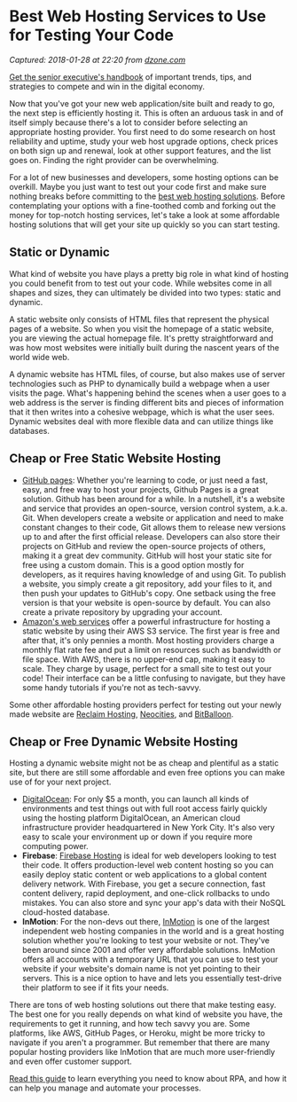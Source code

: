 # Best Web Hosting Services to Use for Testing Your Code

_Captured: 2018-01-28 at 22:20 from [dzone.com](https://dzone.com/articles/best-web-hosting-services-to-use-for-testing-your?edition=358100&utm_source=Daily%20Digest&utm_medium=email&utm_campaign=Daily%20Digest%202018-01-28)_

[Get the senior executive's handbook](https://dzone.com/go?i=266423&u=https%3A%2F%2Fwww.appian.com%2Fresources%2Fresource%2Fguide-digital-transformation%2F%3Futm_source%3Ddzone%26utm_medium%3Dcontextual-ads%26utm_campaign%3Ddigital-transformation%26utm_content%3Dtransformers-almanac) of important trends, tips, and strategies to compete and win in the digital economy.

Now that you've got your new web application/site built and ready to go, the next step is efficiently hosting it. This is often an arduous task in and of itself simply because there's a lot to consider before selecting an appropriate hosting provider. You first need to do some research on host reliability and uptime, study your web host upgrade options, check prices on both sign up and renewal, look at other support features, and the list goes on. Finding the right provider can be overwhelming.

For a lot of new businesses and developers, some hosting options can be overkill. Maybe you just want to test out your code first and make sure nothing breaks before committing to the [best web hosting solutions](https://hosting.review/best-web-hosting/). Before contemplating your options with a fine-toothed comb and forking out the money for top-notch hosting services, let's take a look at some affordable hosting solutions that will get your site up quickly so you can start testing.

## Static or Dynamic

What kind of website you have plays a pretty big role in what kind of hosting you could benefit from to test out your code. While websites come in all shapes and sizes, they can ultimately be divided into two types: static and dynamic.

A static website only consists of HTML files that represent the physical pages of a website. So when you visit the homepage of a static website, you are viewing the actual homepage file. It's pretty straightforward and was how most websites were initially built during the nascent years of the world wide web.

A dynamic website has HTML files, of course, but also makes use of server technologies such as PHP to dynamically build a webpage when a user visits the page. What's happening behind the scenes when a user goes to a web address is the server is finding different bits and pieces of information that it then writes into a cohesive webpage, which is what the user sees. Dynamic websites deal with more flexible data and can utilize things like databases.

## Cheap or Free Static Website Hosting

  * [GitHub pages](https://pages.github.com/): Whether you're learning to code, or just need a fast, easy, and free way to host your projects, Github Pages is a great solution. Github has been around for a while. In a nutshell, it's a website and service that provides an open-source, version control system, a.k.a. Git. When developers create a website or application and need to make constant changes to their code, Git allows them to release new versions up to and after the first official release. Developers can also store their projects on GitHub and review the open-source projects of others, making it a great dev community. GitHub will host your static site for free using a custom domain. This is a good option mostly for developers, as it requires having knowledge of and using Git. To publish a website, you simply create a git repository, add your files to it, and then push your updates to GitHub's copy. One setback using the free version is that your website is open-source by default. You can also create a private repository by upgrading your account.
  * [Amazon's web services](https://aws.amazon.com/free/) offer a powerful infrastructure for hosting a static website by using their AWS S3 service. The first year is free and after that, it's only pennies a month. Most hosting providers charge a monthly flat rate fee and put a limit on resources such as bandwidth or file space. With AWS, there is no upper-end cap, making it easy to scale. They charge by usage, perfect for a small site to test out your code! Their interface can be a little confusing to navigate, but they have some handy tutorials if you're not as tech-savvy.

Some other affordable hosting providers perfect for testing out your newly made website are [Reclaim Hosting](https://reclaimhosting.com/), [Neocities](https://neocities.org/), and [BitBalloon](https://www.bitballoon.com/).

## Cheap or Free Dynamic Website Hosting

Hosting a dynamic website might not be as cheap and plentiful as a static site, but there are still some affordable and even free options you can make use of for your next project.

  * [DigitalOcean](https://www.digitalocean.com/): For only $5 a month, you can launch all kinds of environments and test things out with full root access fairly quickly using the hosting platform DigitalOcean, an American cloud infrastructure provider headquartered in New York City. It's also very easy to scale your environment up or down if you require more computing power.
  * **Firebase**: [Firebase Hosting](https://firebase.google.com/docs/hosting/) is ideal for web developers looking to test their code. It offers production-level web content hosting so you can easily deploy static content or web applications to a global content delivery network. With Firebase, you get a secure connection, fast content delivery, rapid deployment, and one-click rollbacks to undo mistakes. You can also store and sync your app's data with their NoSQL cloud-hosted database.
  * **InMotion**: For the non-devs out there, [InMotion](https://hosting.review/hosting-provider/inmotion/) is one of the largest independent web hosting companies in the world and is a great hosting solution whether you're looking to test your website or not. They've been around since 2001 and offer very affordable solutions. InMotion offers all accounts with a temporary URL that you can use to test your website if your website's domain name is not yet pointing to their servers. This is a nice option to have and lets you essentially test-drive their platform to see if it fits your needs.

There are tons of web hosting solutions out there that make testing easy. The best one for you really depends on what kind of website you have, the requirements to get it running, and how tech savvy you are. Some platforms, like AWS, GitHub Pages, or Heroku, might be more tricky to navigate if you aren't a programmer. But remember that there are many popular hosting providers like InMotion that are much more user-friendly and even offer customer support.

[Read this guide](https://dzone.com/go?i=266422&u=https%3A%2F%2Fwww.appian.com%2Fresources%2Fresource%2Fguide-robotic-process-automation-rpa%2F%3Futm_source%3Ddzone%26utm_medium%3Dcontextual-ads%26utm_campaign%3Drpa%26utm_content%3Dlookbook-guide-rpa) to learn everything you need to know about RPA, and how it can help you manage and automate your processes.
